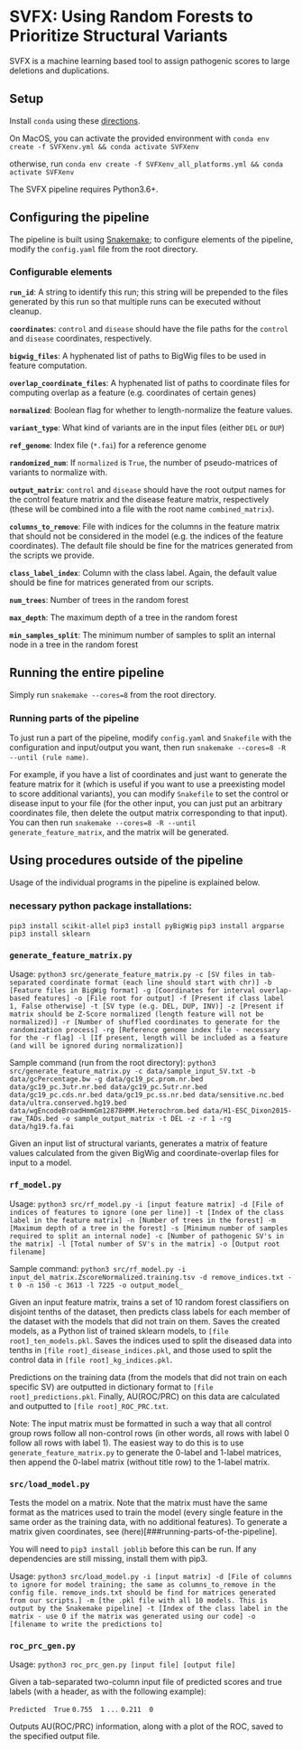 # SVFX: Using Random Forests to Prioritize Structural Variants

SVFX is a machine learning based tool to assign pathogenic scores to large deletions and duplications.

## Setup

Install `conda` using these [directions](https://docs.conda.io/projects/conda/en/latest/user-guide/install/).

On MacOS, you can activate the provided environment with
`conda env create -f SVFXenv.yml && conda activate SVFXenv`

otherwise, run
`conda env create -f SVFXenv_all_platforms.yml && conda activate SVFXenv`

The SVFX pipeline requires Python3.6+.

## Configuring the pipeline

The pipeline is built using [Snakemake](https://snakemake.readthedocs.io/); to configure
elements of the pipeline, modify the `config.yaml` file from the root directory.

### Configurable elements

**`run_id`**: A string to identify this run; this string will be prepended to the files generated by this run
so that multiple runs can be executed without cleanup.

**`coordinates`**: `control` and `disease` should have the file paths for the `control` and `disease` coordinates, respectively.

**`bigwig_files`**: A hyphenated list of paths to BigWig files to be used in
feature computation.

**`overlap_coordinate_files`**: A hyphenated list of paths to coordinate files for computing overlap as a feature (e.g. coordinates of certain genes)

**`normalized`**: Boolean flag for whether to length-normalize the feature values.

**`variant_type`**: What kind of variants are in the input files (either `DEL` or `DUP`)

**`ref_genome`**: Index file (`*.fai`) for a reference genome

**`randomized_num`**: If `normalized` is `True`, the number of pseudo-matrices of variants to normalize with.

**`output_matrix`**: `control` and `disease` should have the root output names for the control feature matrix and the disease feature matrix, respectively (these will be combined into a file with the root name `combined_matrix`).

**`columns_to_remove`**: File with indices for the columns in the feature matrix that should not be considered in the model (e.g. the indices of the
feature coordinates). The default file should be fine for the matrices generated from the scripts we provide.

**`class_label_index`**: Column with the class label. Again, the default value should be fine for matrices generated from our scripts.

**`num_trees`**: Number of trees in the random forest

**`max_depth`**: The maximum depth of a tree in the random forest

**`min_samples_split`**: The minimum number of samples to split an internal node in a tree in the random forest


## Running the entire pipeline

Simply run `snakemake --cores=8` from the root directory.


### Running parts of the pipeline

To just run a part of the pipeline, modify `config.yaml` and `Snakefile` with the configuration and input/output you want, then run `snakemake --cores=8 -R --until (rule name)`.

For example, if you have a list of coordinates and just want to generate the feature matrix for it (which is useful if you want to use a preexisting model to score additional variants), you can modify `Snakefile` to set the control or disease input to your file (for the other input, you can just put an arbitrary coordinates file, then delete the output matrix corresponding to that input). You can then run `snakemake --cores=8 -R --until generate_feature_matrix`, and the matrix will be generated.

## Using procedures outside of the pipeline

Usage of the individual programs in the pipeline is explained below.

### necessary python package installations:
`pip3 install scikit-allel`
`pip3 install pyBigWig`
`pip3 install argparse`
`pip3 install sklearn`

### `generate_feature_matrix.py`

Usage: `python3 src/generate_feature_matrix.py -c [SV files in tab-separated coordinate format (each line should start with chr)] -b [Feature files in BigWig format] -g [Coordinates for interval overlap-based features] -o [File root for output] -f [Present if class label 1, False otherwise] -t [SV type (e.g. DEL, DUP, INV)] -z [Present if matrix should be Z-Score normalized (length feature will not be normalized)] -r [Number of shuffled coordinates to generate for the randomization process] -rg [Reference genome index file - necessary for the -r flag] -l [If present, length will be included as a feature (and will be ignored during normalization)]`

Sample command (run from the root directory): `python3 src/generate_feature_matrix.py -c data/sample_input_SV.txt -b data/gcPercentage.bw -g data/gc19_pc.prom.nr.bed  data/gc19_pc.3utr.nr.bed data/gc19_pc.5utr.nr.bed data/gc19_pc.cds.nr.bed data/gc19_pc.ss.nr.bed data/sensitive.nc.bed data/ultra.conserved.hg19.bed data/wgEncodeBroadHmmGm12878HMM.Heterochrom.bed data/H1-ESC_Dixon2015-raw_TADs.bed -o sample_output_matrix -t DEL -z -r 1 -rg data/hg19.fa.fai`

Given an input list of structural variants, generates a matrix of feature values calculated from the given BigWig and coordinate-overlap files for input to a model.

### `rf_model.py`

Usage: `python3 src/rf_model.py -i [input feature matrix] -d [File of indices of features to ignore (one per line)] -t [Index of the class label in the feature matrix] -n [Number of trees in the forest] -m [Maximum depth of a tree in the forest] -s [Minimum number of samples required to split an internal node] -c [Number of pathogenic SV's in the matrix] -l [Total number of SV's in the matrix] -o [Output root filename]`

Sample command: `python3 src/rf_model.py -i input_del_matrix.ZscoreNormalized.training.tsv -d remove_indices.txt -t 0 -n 150 -c 3613 -l 7225 -o output_model_`

Given an input feature matrix, trains a set of 10 random forest classifiers on disjoint tenths of the dataset, then predicts class labels for each member of the dataset with the models that did not train on them. Saves the created models, as a Python list of trained sklearn models, to `[file root]_ten_models.pkl`. Saves the indices used to split the diseased data into tenths in `[file root]_disease_indices.pkl`, and those used to split the control data in `[file root]_kg_indices.pkl`.

 Predictions on the training data (from the models that did not train on each specific SV) are outputted in dictionary format to `[file root]_predictions.pkl`. Finally, AU(ROC/PRC) on this data are calculated
 and outputted to `[file root]_ROC_PRC.txt`.

Note: The input matrix must be formatted in such a way that all control group rows follow all non-control rows (in other words, all rows with label 0 follow all rows with label 1). The easiest way to do this is to use `generate_feature_matrix.py` to generate the 0-label and 1-label matrices, then append the 0-label matrix (without title row) to the 1-label matrix.

### `src/load_model.py`

Tests the model on a matrix. Note that the matrix must have the same format as the matrices used to train the model (every single feature in the same order as the training data, with no additional features). To generate a matrix given coordinates, see (here)[###running-parts-of-the-pipeline].

You will need to `pip3 install joblib` before this can be run. If any dependencies are still missing, install them with pip3.

Usage: `python3 src/load_model.py -i [input matrix] -d [File of columns to ignore for model training; the same as columns_to_remove in the config file. remove_inds.txt should be find for matrices generated from our scripts.] -m [the .pkl file with all 10 models. This is output by the Snakemake pipeline] -t [Index of the class label in the matrix - use 0 if the matrix was generated using our code] -o [filename to write the predictions to]`

### `roc_prc_gen.py`

Usage: `python3 roc_prc_gen.py [input file] [output file]`

Given a tab-separated two-column input file of predicted scores and true labels (with a header, as with the following example):

`Predicted	True`
`0.755	1`
`...`
`0.211	0`

Outputs AU(ROC/PRC) information, along with a plot of the ROC, saved to the specified output file.
